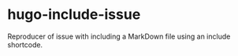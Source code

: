 # hugo-include-issue
Reproducer of issue with including a MarkDown file using an include shortcode.

